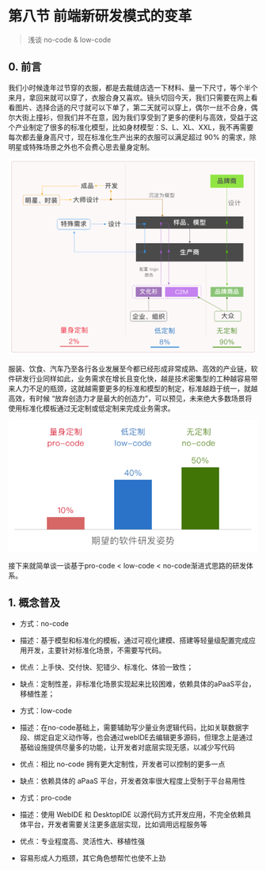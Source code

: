 # 第八节 前端新研发模式的变革

> 浅谈 no-code & low-code

## 0. 前言

我们小时候逢年过节穿的衣服，都是去裁缝店选一下材料、量一下尺寸，等个半个来月，拿回来就可以穿了，衣服合身又喜欢。镜头切回今天，我们只需要在网上看看图片、选择合适的尺寸就可以下单了，第二天就可以穿上，偶尔一丝不合身，偶尔大街上撞衫，但我们并不在意，因为我们享受到了更多的便利与高效，受益于这个产业制定了很多的标准化模型，比如身材模型：S、L、XL、XXL，我不再需要每次都去量身高尺寸，现在标准化生产出来的衣服可以满足超过 90% 的需求，除明星或特殊场景之外也不会费心思去量身定制。

![6-8-0](/assets/6-8-0.png)

服装、饮食、汽车乃至各行各业发展至今都已经形成非常成熟、高效的产业链，软件研发行业同样如此，业务需求在增长且变化快，越是技术密集型的工种越容易带来人力不足的瓶颈，这就越需要更多的标准和模型的制定，标准越趋于统一，就越高效，有时候 “放弃创造力才是最大的创造力”，可以预见，未来绝大多数场景将使用标准化模板通过无定制或低定制来完成业务需求。

![6-8-1](/assets/6-8-1.png)

接下来就简单谈一谈基于pro-code < low-code < no-code渐进式思路的研发体系。

## 1. 概念普及

* 方式：no-code
 * 描述：基于模型和标准化的模板，通过可视化建模、搭建等轻量级配置完成应用开发，主要针对标准化场景，不需要写代码。
 * 优点：上手快、交付快、犯错少、标准化、体验一致性；
 * 缺点：定制性差，非标准化场景实现起来比较困难，依赖具体的aPaaS平台，移植性差；

* 方式：low-code
 * 描述：在no-code基础上，需要辅助写少量业务逻辑代码，比如关联数据字段、绑定自定义动作等，也会通过webIDE去编辑更多源码，但理念上是通过基础设施提供尽量多的功能，让开发者对底层实现无感，以减少写代码
 * 优点：相比 no-code 拥有更大定制性，开发者可以控制的更多一点
 * 缺点：依赖具体的 aPaaS 平台，开发者效率很大程度上受制于平台易用性

* 方式：pro-code
 * 描述：使用 WebIDE 和 DesktopIDE 以源代码方式开发应用，不完全依赖具体平台，开发者需要关注更多底层实现，比如调用远程服务等
 * 优点：专业程度高、灵活性大、移植性强
 * 容易形成人力瓶颈，其它角色想帮忙也使不上劲